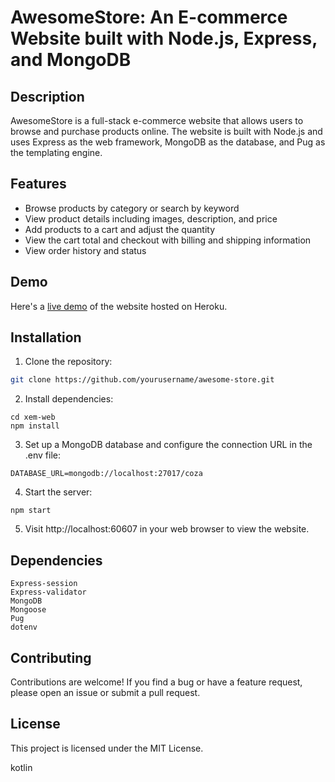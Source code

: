 # AwesomeStore: An E-commerce Website built with Node.js, Express, and MongoDB

## Description

AwesomeStore is a full-stack e-commerce website that allows users to browse and purchase products online. The website is built with Node.js and uses Express as the web framework, MongoDB as the database, and Pug as the templating engine.

## Features

- Browse products by category or search by keyword
- View product details including images, description, and price
- Add products to a cart and adjust the quantity
- View the cart total and checkout with billing and shipping information
- View order history and status

## Demo

Here's a [live demo](https://awesome-store-demo.herokuapp.com/) of the website hosted on Heroku.

## Installation

1. Clone the repository:

```bash
git clone https://github.com/yourusername/awesome-store.git

```
2. Install dependencies:
```
cd xem-web
npm install
```
3. Set up a MongoDB database and configure the connection URL in the .env file:

```
DATABASE_URL=mongodb://localhost:27017/coza
```
4. Start the server:
```
npm start
```
5. Visit http://localhost:60607 in your web browser to view the website.

## Dependencies
```Express
Express-session
Express-validator
MongoDB
Mongoose
Pug
dotenv
```
## Contributing
Contributions are welcome! If you find a bug or have a feature request, please open an issue or submit a pull request.

## License
This project is licensed under the MIT License.

kotlin
